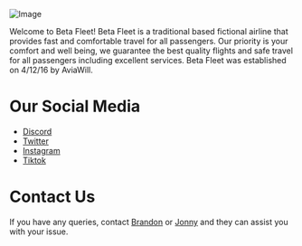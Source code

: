 ![Image](https://pbs.twimg.com/profile_images/1114592907636482048/jJLBQ83C_400x400.png)

Welcome to Beta Fleet! Beta Fleet is a traditional based fictional airline that provides fast and comfortable travel for all passengers. Our priority is your comfort and well being, we guarantee the best quality flights and safe travel for all passengers including excellent services. Beta Fleet was established on 4/12/16 by AviaWill.

# Our Social Media

- [Discord](https://discord.gg/S68AWuBwJV/)
- [Twitter](https://twitter.com/BetaAirlines/)
- [Instagram](https://www.instagram.com/betafleet/)
- [Tiktok](https://www.tiktok.com/@betafleet/)

# Contact Us

If you have any queries, contact [Brandon](mailto:cheezyroll47212@gmail.com) or [Jonny](mailto:jonny@jxnny.xyz) and they can assist you with your issue.
